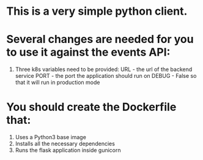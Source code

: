 # This is a very simple python client.

# Several changes are needed for you to use it against the events API:

1. Three k8s variables need to be provided:
    URL - the url of the backend service
    PORT - the port the application should run on
    DEBUG - False so that it will run in production mode

# You should create the Dockerfile that:

1. Uses a Python3 base image
1. Installs all the necessary dependencies
1. Runs the flask application inside gunicorn

